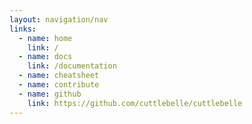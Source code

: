 ```yaml
---
layout: navigation/nav
links:
  - name: home
    link: /
  - name: docs
    link: /documentation
  - name: cheatsheet
  - name: contribute
  - name: github
    link: https://github.com/cuttlebelle/cuttlebelle
---
```

